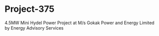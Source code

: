 # Project-375
4.5MW Mini Hydel Power Project at M/s Gokak Power and Energy Limited by Energy Advisory Services
